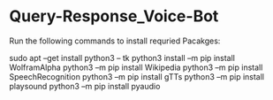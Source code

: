 # Query-Response_Voice-Bot

Run the following commands to install requried Pacakges:

sudo apt –get install python3 – tk
python3 install –m pip install WolframAlpha
python3 –m pip install Wikipedia
python3 –m pip install SpeechRecognition python3 –m pip install gTTs
python3 –m pip install playsound
python3 –m pip install pyaudio
